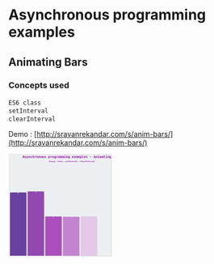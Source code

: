 # Asynchronous programming examples

## Animating Bars
### Concepts used
```
ES6 class
setInterval
clearInterval
```
Demo : [http://sravanrekandar.com/s/anim-bars/](http://sravanrekandar.com/s/anim-bars/)

![bars](https://github.com/sravanrekandar/async-programming-examples/blob/master/anim-bars/anim-bars.png "Logo Title Text 1")
